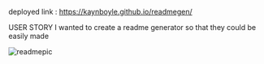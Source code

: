 deployed link : https://kaynboyle.github.io/readmegen/

USER STORY I wanted to create a readme generator so that they could be easily made

![readmepic](https://user-images.githubusercontent.com/90358012/142953117-66567eea-1e2c-4aa8-b384-76e82ecfad3e.JPG)
